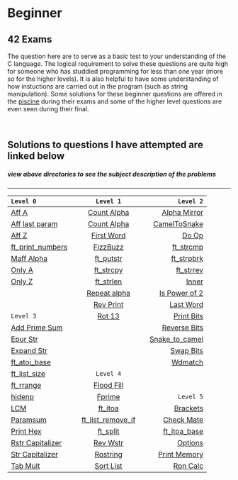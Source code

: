 # Beginner
## 42 Exams

The question here are to serve as a basic test to your understanding of the C language. The logical requirement to solve these questions are quite high for someone who has studdied programming for less than one year (more so for the higher levels). It is also helpful to have some understanding of how instuctions are carried out in the program (such as string manipulation). Some solutions for these beginner questions are offered in the [piscine] during their exams and some of the higher level questions are even seen during their final.  

<br>

## Solutions to questions I have attempted are linked below  
##### view above directories to see the subject description of the problems
---

|      `Level 0`    |    |  `Level 1`      |   |   `Level 2`        |
|       :-         | -  |     :-:         | - |     -:            |
|[Aff A]            |    | [Count Alpha]   |   | [Alpha Mirror]     |
|[Aff last param]   |    | [Count Alpha]   |   | [CamelToSnake]     |
|[Aff Z]            |    | [First Word]    |   | [Do Op]            |
|[ft_print_numbers] |    | [FizzBuzz]      |   | [ft_strcmp]        |
|[Maff Alpha]       |    | [ft_putstr]     |   | [ft_strpbrk]       |
|[Only A]           |    | [ft_strcpy]     |   | [ft_strrev]        |
|[Only Z]           |    | [ft_strlen]     |   | [Inner]            |
|                   |    | [Repeat alpha]  |   | [Is Power of 2]    |
|                   |    | [Rev Print]     |   | [Last Word]        |
|  `Level 3`        |    | [Rot 13]        |   | [Print Bits]       |
|[Add Prime Sum]    |    |                 |   | [Reverse Bits]     |
|[Epur Str]         |    |                 |   | [Snake_to_camel]   |
|[Expand Str]       |    |                 |   | [Swap Bits]        |
|[ft_atoi_base]     |    |                 |   | [Wdmatch]          |
|[ft_list_size]     |    |  `Level 4`        | |                    |
|[ft_rrange]        |    |[Flood Fill]       | |                    |
|[hidenp]           |    |[Fprime]           | |  `Level 5`         |
|[LCM]              |    |[ft_itoa]          | | [Brackets]         |
|[Paramsum]         |    |[ft_list_remove_if]| | [Check Mate]       |
|[Print Hex]        |    |[ft_split]         | | [ft_itoa_base]     |
|[Rstr Capitalizer] |    |[Rev Wstr]         | | [Options]          |
|[Str Capitalizer]  |    |[Rostring]         | | [Print Memory]     |
|[Tab Mult]         |    |[Sort List]        | | [Rpn Calc]         |

<br>


[piscine]: https://www.42.us.org/program/piscine/ "Piss-een"  
[Aff A]: https://github.com/rpeepz/42-Exams/blob/master/Beginner/0-aff_a/aff_a_05:21:19.c "aff z"  
[Aff last param]: https://github.com/rpeepz/42-Exams/blob/master/Beginner/0-aff_last_param/aff_last_param_08:06:19.c "param"  
[Aff Z]: https://github.com/rpeepz/42-Exams/blob/master/Beginner/0-aff_z/aff_z_08:27:19.c "aff"  
[ft_print_numbers]: https://github.com/rpeepz/42-Exams/blob/master/Beginner/0-ft_print_numbers/ft_print_numbers_05:07:19.c "nums"  
[Maff Alpha]: https://github.com/rpeepz/42-Exams/blob/master/Beginner/0-maff_alpha/maff_alpha_02:14:19.c "heh heh"  
[Only A]: https://github.com/rpeepz/42-Exams/blob/master/Beginner/0-only_a/only_a_09:03:19.c "only"  
[Only Z]: https://github.com/rpeepz/42-Exams/blob/master/Beginner/0-only_z/only_z_06:18:19.c "z"  
[Count Alpha]: https://github.com/rpeepz/42-Exams/tree/master/Beginner/1-count_alpha "count"  
[First Word]: https://github.com/rpeepz/42-Exams/blob/master/Beginner/1-first_word/first_word_08:27:19.c "first"  
[FizzBuzz]: https://github.com/rpeepz/42-Exams/blob/master/Beginner/1-fizzbuzz/fizzbuzz_08:06:19.c "fizzbuzz"  
[ft_putstr]: https://github.com/rpeepz/42-Exams/blob/master/Beginner/1-ft_putstr/ft_putstr_07:09:19.c "day one"  
[ft_strcpy]: https://github.com/rpeepz/42-Exams/blob/master/Beginner/1-ft_strcpy/ft_strcpy_09:03:19.c "copy"  
[ft_strlen]: https://github.com/rpeepz/42-Exams/blob/master/Beginner/1-ft_strlen/ft_strlen_05:14:19.c "len"  
[Repeat alpha]: https://github.com/rpeepz/42-Exams/blob/master/Beginner/1-repeat_alpha/repeat_alpha_04:09:19.c "repeat"  
[Rev Print]: https://github.com/rpeepz/42-Exams/blob/master/Beginner/1-rev_print/rev_print_06:04:19.c "idk"  
[Rot 13]: https://github.com/rpeepz/42-Exams/blob/master/Beginner/1-rot_13/rot_13_06:18:19.c "rotate"  
[Alpha Mirror]: https://github.com/rpeepz/42-Exams/blob/master/Beginner/2-alpha_mirror/alpha_mirror_06:04:19.c "BWAHAHA"  
[CamelToSnake]: https://github.com/rpeepz/42-Exams/blob/master/Beginner/2-camel_to_snake/camel_to_snake_07:09:19.c "camel"  
[Do Op]: https://github.com/rpeepz/42-Exams/blob/master/Beginner/2-do_op/do_op_03:05:19.c "op"  
[ft_strcmp]: https://github.com/rpeepz/42-Exams/blob/master/Beginner/2-ft_strcmp/ft_strcmp_03:19:19.c "cmp"  
[ft_strpbrk]: https://github.com/rpeepz/42-Exams/blob/master/Beginner/2-ft_strpbrk/ft_strpbrk_08:06:19.c "pbrk"  
[ft_strrev]: https://github.com/rpeepz/42-Exams/blob/master/Beginner/2-ft_strrev/ft_strrev_05:21:19.c "str rev"  
[Inner]: https://github.com/rpeepz/42-Exams/blob/master/Beginner/2-inter/inter_10:12:18.c "inner"  
[Is Power of 2]: https://github.com/rpeepz/42-Exams/tree/master/Beginner/2-is_power_of_2 " izit?"  
[Last Word]: https://github.com/rpeepz/42-Exams/blob/master/Beginner/2-last_word/last_word_08:27:19.c "last"  
[Print Bits]: https://github.com/rpeepz/42-Exams/blob/master/Beginner/2-print_bits/print_bits_04:23:19.c "barf"  
[Reverse Bits]: https://github.com/rpeepz/42-Exams/blob/master/Beginner/2-reverse_bits/reverse_bits_05:14:19.c "rev bits"  
[Snake_to_camel]: https://github.com/rpeepz/42-Exams/blob/master/Beginner/2-snake_to_camel/snake_to_camel_09:03:19.c "snake"  
[Swap Bits]: https://github.com/rpeepz/42-Exams/blob/master/Beginner/2-swap_bits/swap_bits_06:26:19.c "swap"  
[Wdmatch]: https://github.com/rpeepz/42-Exams/blob/master/Beginner/2-wdmatch/wdmatch_07:02:19.c "wdmatch"  
[Add Prime Sum]:https://github.com/rpeepz/42-Exams/tree/master/Beginner/3-add_prime_sum "need prime"  
[Epur Str]: https://github.com/rpeepz/42-Exams/blob/master/Beginner/3-epur_str/epur_str_06:18:19.c "epur"  
[Expand Str]: https://github.com/rpeepz/42-Exams/blob/master/Beginner/3-expand_str/expand_str_08:27:19.c "Xpand"  
[ft_atoi_base]: https://github.com/rpeepz/42-Exams/tree/master/Beginner/3-ft_atoi_base "atoi base"  
[ft_list_size]: https://github.com/rpeepz/42-Exams/blob/master/Beginner/3-ft_list_size/ft_list_size_09:03:19.c "size"  
[ft_rrange]: https://github.com/rpeepz/42-Exams/blob/master/Beginner/3-ft_rrange/ft_rrange_06:04:19.c "r range"  
[hidenp]: https://github.com/rpeepz/42-Exams/blob/master/Beginner/3-hidenp/hidenp_07:09:19.c "konoha"  
[LCM]: https://github.com/rpeepz/42-Exams/tree/master/Beginner/3-lcm "lcm"  
[Paramsum]: https://github.com/rpeepz/42-Exams/tree/master/Beginner/3-paramsum "paramsum"  
[Print Hex]: https://github.com/rpeepz/42-Exams/blob/master/Beginner/3-print_hex/print_hex_07:02:19.c "hex"  
[Rstr Capitalizer]: https://github.com/rpeepz/42-Exams/blob/master/Beginner/3-rstr_capitalizer/rstr_capitalizer_05:14:19.c "rcap"  
[Str Capitalizer]: https://github.com/rpeepz/42-Exams/blob/master/Beginner/3-str_capitalizer/str_capitalizer_08:06:19.c "cap"  
[Tab Mult]: https://github.com/rpeepz/42-Exams/blob/master/Beginner/3-tab_mult/tab_mult_05:21:19.c "multi"  
[Flood Fill]: https://github.com/rpeepz/42-Exams/blob/master/Beginner/4-flood_fill/flood_fill_07:09:19.c "the 80's"  
[Fprime]: https://github.com/rpeepz/42-Exams/tree/master/Beginner/4-fprime "prime"  
[ft_itoa]: https://github.com/rpeepz/42-Exams/blob/master/Beginner/4-ft_itoa/ft_itoa_09:03:19.c "itoa"  
[ft_list_remove_if]: https://github.com/rpeepz/42-Exams/tree/master/Beginner/4-ft_list_remove_if "lst if"
[ft_split]: https://github.com/rpeepz/42-Exams/blob/master/Beginner/4-ft_split/ft_split_05:14:19.c "split"  
[Rev Wstr]: https://github.com/rpeepz/42-Exams/blob/master/Beginner/4-rev_wstr/rev_wstr_08:27:19.c "wstr"  
[Rostring]: https://github.com/rpeepz/42-Exams/blob/master/Beginner/4-rostring/rostring_08:06:19.c "advanced rotate"  
[Sort List]: https://github.com/rpeepz/42-Exams/tree/master/Beginner/4-sort_list "sort list"  
[Brackets]: https://github.com/rpeepz/42-Exams/tree/master/Beginner/5-brackets "a terrible ide"  
[Check Mate]: https://github.com/rpeepz/42-Exams/tree/master/Beginner/5-check_mate "arnold schwarzenegger"  
[ft_itoa_base]: https://github.com/rpeepz/42-Exams/blob/master/Beginner/5-ft_itoa_base/ft_itoa_base_09:03:19.c "itoa base"  
[Options]: https://github.com/rpeepz/42-Exams/blob/master/Beginner/5-options/options_08:06:19.c "options"  
[Print Memory]: https://github.com/rpeepz/42-Exams/tree/master/Beginner/5-print_memory "memory"
[Rpn Calc]: https://github.com/rpeepz/42-Exams/tree/master/Beginner/5-rpn_calc "patrick"  

